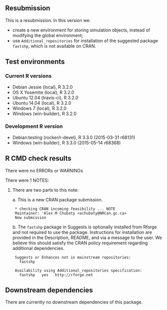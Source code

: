 ## Resubmission

This is a resubmission. In this version we:

* create a new environment for storing simulation objects, instead of modifying the global environment;
* use `Additional_repositories` for installation of the suggested package `fastshp`, which is not available on CRAN.

## Test environments

### Current R versions
* Debian Jessie           (local), R 3.2.0
* OS X Yosemite           (local), R 3.2.0
* Ubuntu 12.04        (travis-ci), R 3.2.0
* Ubuntu 14.04            (local), R 3.2.0
* Windows 7               (local), R 3.2.0
* Windows           (win-builder), R 3.2.0

### Development R version
* Debian:testing (rocker/r-devel), R 3.3.0 (2015-03-31 r68131)
* Windows           (win-builder), R 3.3.0 (2015-05-14 r68368)

## R CMD check results

There were no ERRORs or WARNINGs

There were 1 NOTES:

1. There are two parts to this note:

    a. This is a new CRAN package submission.

        * checking CRAN incoming feasibility ... NOTE
        Maintainer: 'Alex M Chubaty <achubaty@NRCan.gc.ca>
        New submission

    b. The `fastshp` package in Suggests is optionally installed from Rforge and not required to use the package. Instructions for installation are provided in the Description, README, and via a message to the user. We believe this should satisfy the CRAN policy requirement regarding additional dependencies.

        Suggests or Enhances not in mainstream repositories:
          fastshp
        
        Availability using Additional_repositories specification:
          fastshp   yes   http://rforge.net

## Downstream dependencies

There are currently no downstream dependencies of this package.
